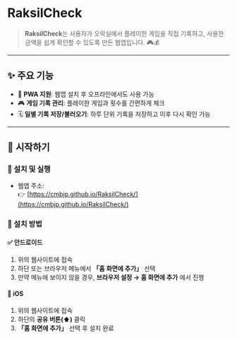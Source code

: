 # RaksilCheck

> **RaksilCheck**는 사용자가 오락실에서 플레이한 게임을 직접 기록하고, 사용한 금액을 쉽게 확인할 수 있도록 만든 웹앱입니다. 🎮💰
---

## ✨ 주요 기능
- 📱 **PWA 지원**: 웹앱 설치 후 오프라인에서도 사용 가능  
- 🎮 **게임 기록 관리**: 플레이한 게임과 횟수를 간편하게 체크  
- 🗓 **일별 기록 저장/불러오기**: 하루 단위 기록을 저장하고 이후 다시 확인 가능

---

## 🚀 시작하기

### 🔗 설치 및 실행
- 웹앱 주소:  
  👉 [https://cmbjp.github.io/RaksilCheck/](https://cmbjp.github.io/RaksilCheck/)

### 📲 설치 방법
#### ✅ 안드로이드
1. 위의 웹사이트에 접속  
2. 하단 또는 브라우저 메뉴에서 **「홈 화면에 추가」** 선택  
3. 만약 메뉴에 보이지 않을 경우, **브라우저 설정 → 홈 화면에 추가** 에서 진행  

#### 🍎 iOS
1. 위의 웹사이트에 접속  
2. 하단의 **공유 버튼(⬆️)** 클릭  
3. **「홈 화면에 추가」** 선택 후 설치 완료  
